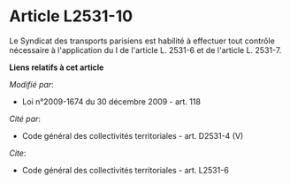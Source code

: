 # Article L2531-10

Le Syndicat des transports parisiens est habilité à effectuer tout contrôle nécessaire à l'application du I de l'article L.
2531-6 et de l'article L. 2531-7.

**Liens relatifs à cet article**

_Modifié par_:

  - Loi n°2009-1674 du 30 décembre 2009 - art. 118

_Cité par_:

  - Code général des collectivités territoriales - art. D2531-4 (V)

_Cite_:

  - Code général des collectivités territoriales - art. L2531-6
